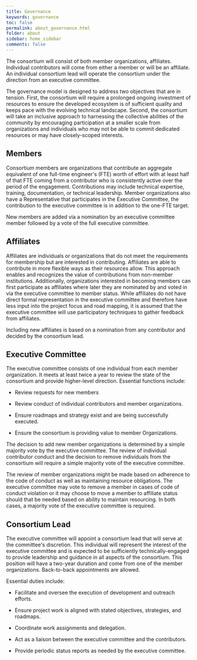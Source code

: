 ```yaml
---
title: Governance
keywords: governance
toc: false
permalink: about_governance.html
folder: about
sidebar: home_sidebar
comments: false
---
```


The consortium will consist of both member organizations,
affiliates. Individual contributors will come from either a member or
will be an affiliate.  An individual consortium lead will operate the
consortium under the direction from an executive committee.

The governance model is designed to address two objectives that are in
tension. First, the consortium will require a prolonged ongoing
investment of resources to ensure the developed ecosystem is of
sufficient quality and keeps pace with the evolving technical
landscape. Second, the consortium will take an inclusive approach to
harnessing the collective abilities of the community by encouraging
participation at a smaller scale from organizations and individuals
who may not be able to commit dedicated resources or may have
closely-scoped interests.


## Members

Consortium members are organizations that contribute an aggregate
equivalent of one full-time engineer's (FTE) worth of effort with at
least half of that FTE coming from a contributor who is consistently
active over the period of the engagement. Contributions may include
technical expertise, training, documentation, or technical
leadership. Member organizations also have a Representative that
participates in the Executive Committee, the contribution to the
executive committee is in addition to the one-FTE target.

New members are added via a nomination by an executive committee
member followed by a vote of the full executive committee.


## Affiliates

Affiliates are individuals or organizations that do not meet the
requirements for membership but are interested in
contributing. Affiliates are able to contribute in more flexible ways
as their resources allow. This approach enables and recognizes the
value of contributions from non-member institutions. Additionally,
organizations interested in becoming members can first participate as
affiliates where later they are nominated by and voted in via the
executive committee to member status. While affiliates do not have
direct formal representation in the executive committee and therefore
have less input into the project focus and road mapping, it is assumed
that the executive committee will use participatory techniques to
gather feedback from affiliates.

Including new affiliates is based on a nomination from any contributor
and decided by the consortium lead.


## Executive Committee

The executive committee consists of one individual from each member
organization. It meets at least twice a year to review the state of
the consortium and provide higher-level direction. Essential functions
include:

 * Review requests for new members

 * Review conduct of individual contributors and member organizations.
 
 * Ensure roadmaps and strategy exist and are being successfully
   executed.
 
 * Ensure the consortium is providing value to member Organizations.

The decision to add new member organizations is determined by a simple
majority vote by the executive committee. The review of individual
contributor conduct and the decision to remove individuals from the
consortium will require a simple majority vote of the executive
committee.

The review of member organizations might be made based on adherence to
the code of conduct as well as maintaining resource obligations. The
executive committee may vote to remove a member in cases of code of
conduct violation or it may choose to move a member to affiliate
status should that be needed based on ability to maintain
resourcing. In both cases, a majority vote of the executive committee
is required.


## Consortium Lead

The executive committee will appoint a consortium lead that will serve
at the committee's discretion. This individual will represent the
interest of the executive committee and is expected to be sufficiently
technically-engaged to provide leadership and guidance in all aspects
of the consortium. This position will have a two-year duration and
come from one of the member organizations. Back-to-back appointments
are allowed.

Essential duties include:

 * Facilitate and oversee the execution of development and outreach
   efforts.

 * Ensure project work is aligned with stated objectives, strategies,
   and roadmaps.
 
 * Coordinate work assignments and delegation.
 
 * Act as a liaison between the executive committee and the
   contributors.
 
 * Provide periodic status reports as needed by the executive
   committee.
